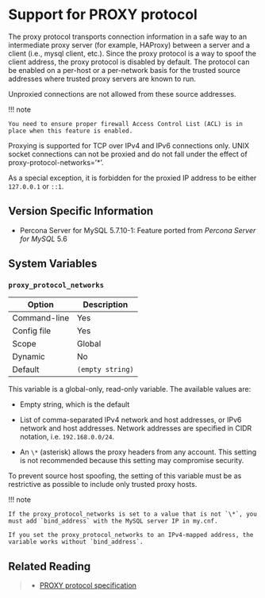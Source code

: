 # Support for PROXY protocol

The proxy protocol transports connection information in a safe way to an
intermediate proxy server (for example, HAProxy) between a server and a client
(i.e., mysql client, etc.). Since the proxy protocol is a way to spoof the
client address, the proxy protocol is disabled by default. The protocol can be
enabled on a per-host or a per-network basis for the trusted source addresses
where trusted proxy servers are known to run.

Unproxied connections are not allowed from these source addresses.

!!! note

    You need to ensure proper firewall Access Control List (ACL) is in place when this feature is enabled.

Proxying is supported for TCP over IPv4 and IPv6 connections only. UNIX socket connections can not be proxied and do not fall under the effect of proxy-protocol-networks=’\*’.

As a special exception, it is forbidden for the proxied IP address to be either `127.0.0.1` or `::1`.

## Version Specific Information

* Percona Server for MySQL 5.7.10-1: Feature ported from *Percona Server for MySQL* 5.6

## System Variables

### `proxy_protocol_networks`

| Option       | Description                                                            |
|--------------|------------------------------------------------------------------------|
| Command-line | Yes                                                                    |
| Config file  | Yes                                                                    |
| Scope        | Global                                                                 |
| Dynamic      | No                                                                     |
| Default      | `(empty string)`                                                       |


This variable is a global-only, read-only variable. The available values are:


* Empty string, which is the default


* List of comma-separated IPv4 network and host addresses, or IPv6 network and host addresses. Network addresses are specified in CIDR notation, i.e. `192.168.0.0/24`.


* An `\*` (asterisk) allows the proxy headers from any account. This setting is not recommended because this setting may compromise security.

To prevent source host spoofing, the setting of this variable must be as restrictive as possible to include only trusted proxy hosts.

!!! note

    If the proxy_protocol_networks is set to a value that is not `\*`, you must add `bind_address` with the MySQL server IP in my.cnf.

    If you set the proxy_protocol_networks to an IPv4-mapped address, the variable works without `bind_address`.

## Related Reading

> 
> * [PROXY protocol specification](http://www.haproxy.org/download/1.5/doc/proxy-protocol.txt)
